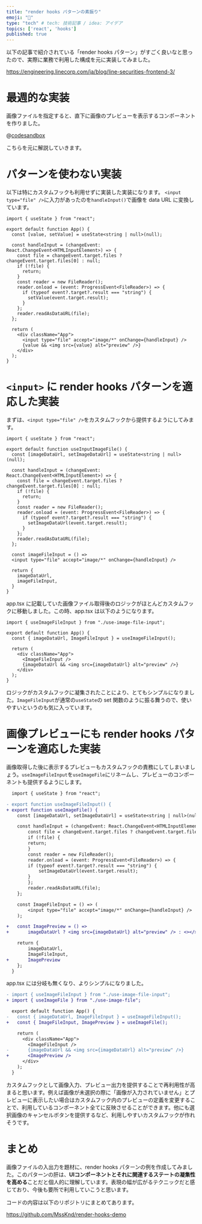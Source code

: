 ```yaml
---
title: "render hooks パターンの素振り"
emoji: "🦁"
type: "tech" # tech: 技術記事 / idea: アイデア
topics: ['react', 'hooks']
published: true
---
```


以下の記事で紹介されている「render hooks パターン」がすごく良いなと思ったので、実際に業務で利用した構成を元に実装してみました。

https://engineering.linecorp.com/ja/blog/line-securities-frontend-3/


# 最週的な実装
画像ファイルを指定すると、直下に画像のプレビューを表示するコンポーネントを作りました。

@[codesandbox](https://codesandbox.io/embed/awesome-meninsky-3q92v6?fontsize=14&hidenavigation=1&theme=dark)

こちらを元に解説していきます。

# パターンを使わない実装

以下は特にカスタムフックも利用せずに実装した実装になります。
`<input type="file" />`に入力があったのを`handleInput()`で画像を data URL に変換しています。

```tsx:src/app.tsx
import { useState } from "react";

export default function App() {
  const [value, setValue] = useState<string | null>(null);

  const handleInput = (changeEvent: React.ChangeEvent<HTMLInputElement>) => {
    const file = changeEvent.target.files ? changeEvent.target.files[0] : null;
    if (!file) {
      return;
    }
    const reader = new FileReader();
    reader.onload = (event: ProgressEvent<FileReader>) => {
      if (typeof event?.target?.result === "string") {
        setValue(event.target.result);
      }
    };
    reader.readAsDataURL(file);
  };

  return (
    <div className="App">
      <input type="file" accept="image/*" onChange={handleInput} />
      {value && <img src={value} alt="preview" />}
    </div>
  );
}
```

# `<input>` に render hooks パターンを適応した実装

まずは、`<input type="file" />`をカスタムフックから提供するようにしてみます。


```tsx:src/use-image-file-input.tsx
import { useState } from "react";

export default function useInputImageFile() {
  const [imageDataUrl, setImageDataUrl] = useState<string | null>(null);

  const handleInput = (changeEvent: React.ChangeEvent<HTMLInputElement>) => {
    const file = changeEvent.target.files ? changeEvent.target.files[0] : null;
    if (!file) {
      return;
    }
    const reader = new FileReader();
    reader.onload = (event: ProgressEvent<FileReader>) => {
      if (typeof event?.target?.result === "string") {
        setImageDataUrl(event.target.result);
      }
    };
    reader.readAsDataURL(file);
  };

  const imageFileInput = () => 
  <input type="file" accept="image/*" onChange={handleInput} />

  return {
    imageDataUrl,
    imageFileInput,
  }
}
```

app.tsx に記載していた画像ファイル取得後のロジックがほとんどカスタムフックに移動しました。この時、app.tsx は以下のようになります。

```tsx:src/app.tsx
import { useImageFileInput } from "./use-image-file-input";

export default function App() {
  const { imageDataUrl, ImageFileInput } = useImageFileInput();

  return (
    <div className="App">
      <ImageFileInput />
      {imageDataUrl && <img src={imageDataUrl} alt="preview" />}
    </div>
  );
}
```

ロジックがカスタムフックに凝集されたことにより、とてもシンプルになりました。`ImageFileInput`が通常の`useState`の set 関数のように振る舞うので、使いやすいというのも気に入っています。

# 画像プレビューにも render hooks パターンを適応した実装

画像取得した後に表示するプレビューもカスタムフックの責務にしてしまいましょう。`useImageFileInput`を`useImageFile`にリネームし、プレビューのコンポーネントも提供するようにします。

```diff tsx:src/use-image-file.tsx
  import { useState } from "react";

- export function useImageFileInput() {
+ export function useImageFile() {
    const [imageDataUrl, setImageDataUrl] = useState<string | null>(null);

    const handleInput = (changeEvent: React.ChangeEvent<HTMLInputElement>) => {
        const file = changeEvent.target.files ? changeEvent.target.files[0] : null;
        if (!file) {
        return;
        }
        const reader = new FileReader();
        reader.onload = (event: ProgressEvent<FileReader>) => {
        if (typeof event?.target?.result === "string") {
            setImageDataUrl(event.target.result);
        }
        };
        reader.readAsDataURL(file);
    };

    const ImageFileInput = () => (
        <input type="file" accept="image/*" onChange={handleInput} />
    );

+   const ImagePreview = () =>
+       imageDataUrl ? <img src={imageDataUrl} alt="preview" /> : <></>;

    return {
        imageDataUrl,
        ImageFileInput,
+       ImagePreview
    };
  }
```

app.tsx には分岐も無くなり、よりシンプルになりました。

```diff tsx:src/app.tsx
- import { useImageFileInput } from "./use-image-file-input";
+ import { useImageFile } from "./use-image-file";

  export default function App() {
-   const { imageDataUrl, ImageFileInput } = useImageFileInput();
+   const { ImageFileInput, ImagePreview } = useImageFile();

    return (
      <div className="App">
        <ImageFileInput />
-       {imageDataUrl && <img src={imageDataUrl} alt="preview" />}
+       <ImagePreview />
      </div>
    );
  }
```

カスタムフックとして画像入力、プレビュー出力を提供することで再利用性が高まると思います。例えば画像が未選択の際に「画像が入力されていません」とプレビューに表示したい場合はカスタムフック内のプレビューの定義を変更することで、利用しているコンポーネント全てに反映させることができます。他にも選択画像のキャンセルボタンを提供するなど、利用しやすいカスタムフックが作れそうです。

# まとめ

画像ファイルの入出力を題材に、render hooks パターンの例を作成してみました。このパターンの肝は、**UIコンポーネントとそれに関連するステートの凝集性を高める**ことだと個人的に理解しています。表現の幅が広がるテクニックだと感じており、今後も要所で利用していこうと思います。

コードの内容は以下のリポジトリにまとめてあります。

https://github.com/MssKnd/render-hooks-demo
